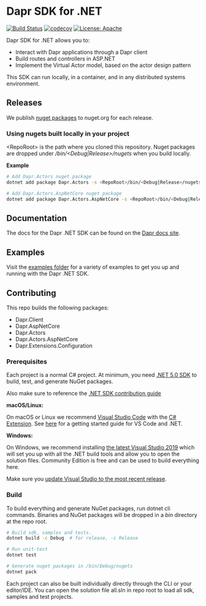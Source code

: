 # Dapr SDK for .NET

[![Build Status](https://github.com/dapr/dotnet-sdk/workflows/build/badge.svg)](https://github.com/dapr/dotnet-sdk/actions?workflow=build)
[![codecov](https://codecov.io/gh/dapr/dotnet-sdk/branch/master/graph/badge.svg)](https://codecov.io/gh/dapr/dotnet-sdk)
[![License: Apache](https://img.shields.io/badge/License-Apache_2.0-blue.svg)](http://www.apache.org/licenses/LICENSE-2.0)


Dapr SDK for .NET allows you to:
- Interact with Dapr applications through a Dapr client
- Build routes and controllers in ASP.NET
- Implement the Virtual Actor model, based on the actor design pattern

This SDK can run locally, in a container, and in any distributed systems environment.

## Releases

We publish [nuget packages](https://www.nuget.org/profiles/dapr.io) to nuget.org for each release.

### Using nugets built locally in your project

\<RepoRoot\> is the path where you cloned this repository.
Nuget packages are dropped under *<RepoRoot>/bin/<Debug|Release>/nugets* when you build locally.

**Example**
```bash
# Add Dapr.Actors nuget package
dotnet add package Dapr.Actors -s <RepoRoot>/bin/<Debug|Release>/nugets

# Add Dapr.Actors.AspNetCore nuget package
dotnet add package Dapr.Actors.AspNetCore -s <RepoRoot>/bin/<Debug|Release>/nugets
```

## Documentation

The docs for the Dapr .NET SDK can be found on the [Dapr docs site](https://docs.dapr.io/developing-applications/sdks/dotnet/).

## Examples

Visit the [examples folder](./examples) for a variety of examples to get you up and running with the Dapr .NET SDK.

## Contributing

This repo builds the following packages:

- Dapr.Client
- Dapr.AspNetCore
- Dapr.Actors
- Dapr.Actors.AspNetCore
- Dapr.Extensions.Configuration

### Prerequisites

Each project is a normal C# project. At minimum, you need [.NET 5.0 SDK](https://dotnet.microsoft.com/download/dotnet/5.0) to build, test, and generate NuGet packages.

Also make sure to reference the [.NET SDK contribution guide](https://docs.dapr.io/contributing/dotnet-contributing/)

**macOS/Linux:**

On macOS or Linux we recommend [Visual Studio Code](https://code.visualstudio.com/) with the [C# Extension](https://marketplace.visualstudio.com/items?itemName=ms-dotnettools.csharp). See [here](https://code.visualstudio.com/docs/languages/dotnet) for a getting started guide for VS Code and .NET.

**Windows:**

On Windows, we recommend installing [the latest Visual Studio 2019](https://www.visualstudio.com/vs/) which will set you up with all the .NET build tools and allow you to open the solution files. Community Edition is free and can be used to build everything here.

Make sure you [update Visual Studio to the most recent release](https://docs.microsoft.com/visualstudio/install/update-visual-studio).


### Build

To build everything and generate NuGet packages, run dotnet cli commands. Binaries and NuGet packages will be dropped in a *bin* directory at the repo root.

```bash
# Build sdk, samples and tests.
dotnet build -c Debug  # for release, -c Release

# Run unit-test
dotnet test

# Generate nuget packages in /bin/Debug/nugets
dotnet pack
```

Each project can also be built individually directly through the CLI or your editor/IDE. You can open the solution file all.sln in repo root to load all sdk, samples and test projects.
